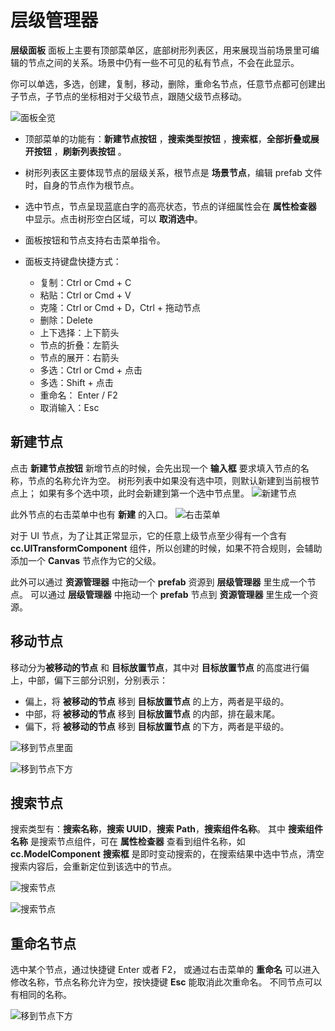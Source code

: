 # 层级管理器

**层级面板** 面板上主要有顶部菜单区，底部树形列表区，用来展现当前场景里可编辑的节点之间的关系。场景中仍有一些不可见的私有节点，不会在此显示。

你可以单选，多选，创建，复制，移动，删除，重命名节点，任意节点都可创建出子节点，子节点的坐标相对于父级节点，跟随父级节点移动。

![面板全览](img/thumb.gif)

- 顶部菜单的功能有：**新建节点按钮** ，**搜索类型按钮** ，**搜索框**，**全部折叠或展开按钮** ，**刷新列表按钮** 。
- 树形列表区主要体现节点的层级关系，根节点是 **场景节点**，编辑 prefab 文件时，自身的节点作为根节点。
- 选中节点，节点呈现蓝底白字的高亮状态，节点的详细属性会在 **属性检查器** 中显示。点击树形空白区域，可以 **取消选中**。
- 面板按钮和节点支持右击菜单指令。
- 面板支持键盘快捷方式：

    - 复制：Ctrl or Cmd + C
    - 粘贴：Ctrl or Cmd + V
    - 克隆：Ctrl or Cmd + D，Ctrl + 拖动节点
    - 删除：Delete
    - 上下选择：上下箭头
    - 节点的折叠：左箭头
    - 节点的展开：右箭头
    - 多选：Ctrl or Cmd + 点击
    - 多选：Shift + 点击
    - 重命名： Enter / F2
    - 取消输入：Esc

## 新建节点

点击 **新建节点按钮** 新增节点的时候，会先出现一个 **输入框** 要求填入节点的名称，节点的名称允许为空。
树形列表中如果没有选中项，则默认新建到当前根节点上；
如果有多个选中项，此时会新建到第一个选中节点里。
![新建节点](img/create.png)

此外节点的右击菜单中也有 **新建** 的入口。
![右击菜单](img/context-menu.png)

对于 UI 节点，为了让其正常显示，它的任意上级节点至少得有一个含有 **cc.UITransformComponent** 组件，所以创建的时候，如果不符合规则，会辅助添加一个 **Canvas** 节点作为它的父级。

此外可以通过 **资源管理器** 中拖动一个 **prefab** 资源到 **层级管理器** 里生成一个节点。
可以通过 **层级管理器** 中拖动一个 **prefab** 节点到 **资源管理器** 里生成一个资源。

## 移动节点

移动分为**被移动的节点** 和 **目标放置节点**，其中对 **目标放置节点** 的高度进行偏上，中部，偏下三部分识别，分别表示：

- 偏上，将 **被移动的节点** 移到 **目标放置节点** 的上方，两者是平级的。
- 中部，将 **被移动的节点** 移到 **目标放置节点** 的内部，排在最末尾。
- 偏下，将 **被移动的节点** 移到 **目标放置节点** 的下方，两者是平级的。

![移到节点里面](img/drop.png)

![移到节点下方](img/after.png)


## 搜索节点

搜索类型有：**搜索名称**，**搜索 UUID**，**搜索 Path**，**搜索组件名称**。
其中 **搜索组件名称** 是搜索节点组件，可在 **属性检查器** 查看到组件名称，如 **cc.ModelComponent**
**搜索框** 是即时变动搜索的，在搜索结果中选中节点，清空搜索内容后，会重新定位到该选中的节点。


![搜索节点](img/search-type.png)

![搜索节点](img/search.png)


## 重命名节点

选中某个节点，通过快捷键 Enter 或者 F2， 或通过右击菜单的 **重命名** 可以进入修改名称，节点名称允许为空，按快捷键 **Esc** 能取消此次重命名。
不同节点可以有相同的名称。

![移到节点下方](img/rename.png)
